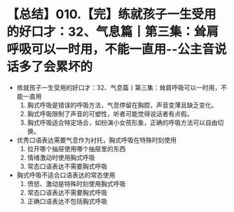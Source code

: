 # 【总结】010.【完】练就孩子一生受用的好口才：32、气息篇丨第三集：耸肩呼吸可以一时用，不能一直用--公主音说话多了会累坏的

-   练就孩子一生受用的好口才：32、气息篇丨第三集：耸肩呼吸可以一时用，不能一直用
    1.  胸式呼吸是错误的呼吸方法，气息停留在胸腔，声音变薄且缺乏变化。
    2.  胸式呼吸限制了声音的可塑性，听者可能觉得说话者有点假。
    3.  胸式呼吸适合特定场合，如扮演小女孩形象，正确的呼吸方法可以自由切换。
-   优秀口语表达需要气息作为衬托，胸式呼吸在特殊时刻使用
    1.  拉开哪个抽屉使用哪个抽屉里的东西
    2.  情绪激动时使用胸式呼吸
    3.  常态口语表达不需要胸式呼吸
-   胸式呼吸不适合口语表达的常态使用
    1.  愤怒、激动是特殊时刻使用胸式呼吸
    2.  常态口语表达不需要胸式呼吸
    3.  正确口语表达不包括胸式呼吸